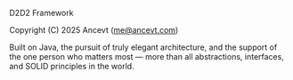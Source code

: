 D2D2 Framework

Copyright (C) 2025 Ancevt (me@ancevt.com)

Built on Java, the pursuit of truly elegant architecture, and the support of the one person who matters most — more than all abstractions, interfaces, and SOLID principles in the world.
